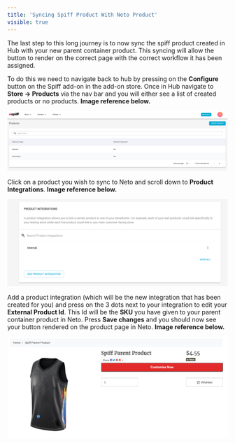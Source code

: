 ```yaml
---
title: 'Syncing Spiff Product With Neto Product'
visible: true
---
```


The last step to this long journey is to now sync the spiff product created in Hub with your new parent container product. This syncing will allow the button to render on the correct page with the correct workflow it has been assigned.

To do this we need to navigate back to hub by pressing on the **Configure** button on the Spiff add-on in the add-on store. Once in Hub navigate to **Store → Products** via the nav bar and you will either see a list of created products or no products. **Image reference below.**

![](hub_product_page_img17.png)

Click on a product you wish to sync to Neto and scroll down to **Product Integrations**. **Image reference below.**

![](hub_product_page_img18.png)

Add a product integration (which will be the new integration that has been created for you) and press on the 3 dots next to your integration to edit your **External Product Id**. This Id will be the **SKU** you have given to your parent container product in Neto. Press **Save changes** and you should now see your button rendered on the product page in Neto. **Image reference below.**

![](finished_rendered_button_img19.png)
